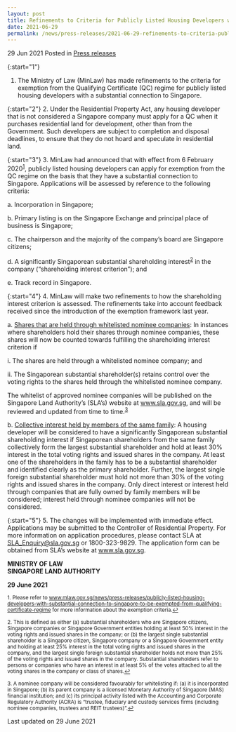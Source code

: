 ```yaml
---
layout: post
title: Refinements to Criteria for Publicly Listed Housing Developers with Substantial Connection to Singapore to be Exempted from Qualifying Certificate Regime
date: 2021-06-29
permalink: /news/press-releases/2021-06-29-refinements-to-criteria-publicly-listed-housing-developers-substantial-connection-singapore-exempted-from-qc-regime
---
```


29 Jun 2021 Posted in [Press releases](/news/press-releases)

{:start="1"}
1. The Ministry of Law (MinLaw) has made refinements to the criteria for exemption from the Qualifying Certificate (QC) regime for publicly listed housing developers with a substantial connection to Singapore.

{:start="2"}
2. Under the Residential Property Act, any housing developer that is not considered a Singapore company must apply for a QC when it purchases residential land for development, other than from the Government. Such developers are subject to completion and disposal deadlines, to ensure that they do not hoard and speculate in residential land. 

{:start="3"}
3. MinLaw had announced that with effect from 6 February 2020<sup><a href="#fn1" id="ref1">1</a></sup>, publicly listed housing developers can apply for exemption from the QC regime on the basis that they have a substantial connection to Singapore. Applications will be assessed by reference to the following criteria:

   a.	Incorporation in Singapore;

   b. Primary listing is on the Singapore Exchange and principal place of business is Singapore;

   c. The chairperson and the majority of the company’s board are Singapore citizens;

   d. A significantly Singaporean substantial shareholding interest<sup><a href="#fn2" id="ref2">2</a></sup> in the company (“shareholding interest criterion”); and

   e. Track record in Singapore.

{:start="4"}
4. MinLaw will make two refinements to how the shareholding interest criterion is assessed. The refinements take into account feedback received since the introduction of the exemption framework last year.

   a. <u>Shares that are held through whitelisted nominee companies</u>: In instances where shareholders hold their shares through nominee companies, these shares will now be counted towards fulfilling the shareholding interest criterion if 

   i. The shares are held through a whitelisted nominee company; and

   ii. The Singaporean substantial shareholder(s) retains control over the voting rights to the shares held through the whitelisted nominee company. 

   The whitelist of approved nominee companies will be published on the Singapore Land Authority’s (SLA’s) website at <a href="https://www.sla.gov.sg" target="new">www.sla.gov.sg</a>, and will be reviewed and updated from time to time.<sup><a href="#fn3" id="ref3">3</a></sup>  

   b. <u>Collective interest held by members of the same family</u>: A housing developer will be considered to have a significantly Singaporean substantial shareholding interest if Singaporean shareholders from the same family collectively form the largest substantial shareholder and hold at least 30% interest in the total voting rights and issued shares in the company. At least one of the shareholders in the family has to be a substantial shareholder and identified clearly as the primary shareholder. Further, the largest single foreign substantial shareholder must hold not more than 30% of the voting rights and issued shares in the company. Only direct interest or interest held through companies that are fully owned by family members will be considered; interest held through nominee companies will not be considered. 
 
{:start="5"}
5. The changes will be implemented with immediate effect. Applications may be submitted to the Controller of Residential Property. For more information on application procedures, please contact SLA at <a href="mailto:SLA_Enquiry@sla.gov.sg" target="new">SLA_Enquiry@sla.gov.sg</a> or 1800-323-9829. The application form can be obtained from SLA’s website at <a href="https://www.sla.gov.sg" target="new">www.sla.gov.sg</a>.


**MINISTRY OF LAW <br>
SINGAPORE LAND AUTHORITY**<br>

**29 June 2021**

<p><sup id="fn1">1. Please refer to <a href="www.mlaw.gov.sg/news/press-releases/publicly-listed-housing-developers-with-substantial-connection-to-singapore-to-be-exempted-from-qualifying-certificate-regime" target="new">www.mlaw.gov.sg/news/press-releases/publicly-listed-housing-developers-with-substantial-connection-to-singapore-to-be-exempted-from-qualifying-certificate-regime</a> for more information about the exemption criteria.<a href="#ref1" title="Jump back to footnote 1 in the text.">↩</a></sup></p>
<p><sup id="fn2">2. This is defined as either (a) substantial shareholders who are Singapore citizens, Singapore companies or Singapore Government entities holding at least 50% interest in the voting rights and issued shares in the company; or (b) the largest single substantial shareholder is a Singapore citizen, Singapore company or a Singapore Government entity and holding at least 25% interest in the total voting rights and issued shares in the company, and the largest single foreign substantial shareholder holds not more than 25% of the voting rights and issued shares in the company. Substantial shareholders refer to persons or companies who have an interest in at least 5% of the votes attached to all the voting shares in the company or class of shares.<a href="#ref2" title="Jump back to footnote 2 in the text.">↩</a></sup></p>
<p><sup id="fn3">3. A nominee company will be considered favourably for whitelisting if: (a) it is incorporated in Singapore; (b) its parent company is a licensed Monetary Authority of Singapore (MAS) financial institution; and (c) its principal activity listed with the Accounting and Corporate Regulatory Authority (ACRA) is “trustee, fiduciary and custody services firms (including nominee companies, trustees and REIT trustees)”.<a href="#ref3" title="Jump back to footnote 3 in the text.">↩</a></sup></p>


<p class="right-side-updated">Last updated on 29 June 2021</p>
